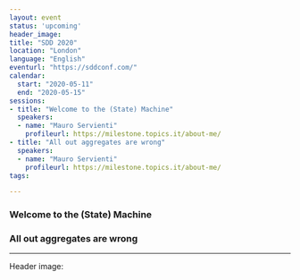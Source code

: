```yaml
---
layout: event
status: 'upcoming'
header_image: 
title: "SDD 2020"
location: "London"
language: "English"
eventurl: "https://sddconf.com/"
calendar:
  start: "2020-05-11"
  end: "2020-05-15"
sessions:
- title: "Welcome to the (State) Machine"
  speakers:
  - name: "Mauro Servienti"
    profileurl: https://milestone.topics.it/about-me/
- title: "All out aggregates are wrong"
  speakers:
  - name: "Mauro Servienti"
    profileurl: https://milestone.topics.it/about-me/
tags:

---
```


### Welcome to the (State) Machine

### All out aggregates are wrong

---

Header image: 

